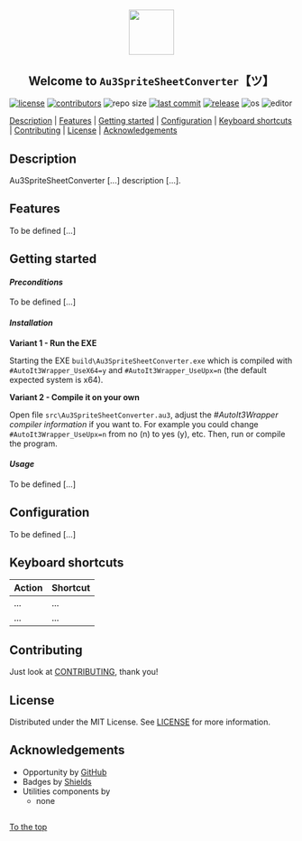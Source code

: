 #####

<p align="center">
    <img src="images/icon.png" width="80" />
    <h2 align="center">Welcome to <code>Au3SpriteSheetConverter</code>【ツ】</h2>
</p>

[![license](https://img.shields.io/badge/license-MIT-ff69b4.svg?style=flat-square&logo=spdx)](https://github.com/Sven-Seyfert/Au3SpriteSheetConverter/blob/main/LICENSE.md)
[![contributors](https://img.shields.io/github/contributors/Sven-Seyfert/Au3SpriteSheetConverter.svg?style=flat-square&logo=github)](https://github.com/Sven-Seyfert/Au3SpriteSheetConverter/graphs/contributors)
![repo size](https://img.shields.io/github/repo-size/Sven-Seyfert/Au3SpriteSheetConverter.svg?style=flat-square&logo=github)
[![last commit](https://img.shields.io/github/last-commit/Sven-Seyfert/Au3SpriteSheetConverter.svg?style=flat-square&logo=github)](https://github.com/Sven-Seyfert/Au3SpriteSheetConverter/commits/main)
[![release](https://img.shields.io/github/release/Sven-Seyfert/Au3SpriteSheetConverter.svg?style=flat-square&logo=github)](https://github.com/Sven-Seyfert/Au3SpriteSheetConverter/releases/latest)
![os](https://img.shields.io/badge/os-windows-yellow.svg?style=flat-square&logo=windows)
![editor](https://img.shields.io/badge/editor-VSCode-blueviolet.svg?style=flat-square&logo=visual-studio-code)

[Description](#description) | [Features](#features) | [Getting started](#getting-started) | [Configuration](#configuration) | [Keyboard shortcuts](#keyboard-shortcuts) | [Contributing](#contributing) | [License](#license) | [Acknowledgements](#acknowledgements)

## Description

Au3SpriteSheetConverter [...] description [...].

## Features

To be defined [...]

## Getting started

#### *Preconditions*

To be defined [...]

#### *Installation*

**Variant 1 - Run the EXE**

Starting the EXE `build\Au3SpriteSheetConverter.exe` which is compiled with `#AutoIt3Wrapper_UseX64=y` and `#AutoIt3Wrapper_UseUpx=n` (the default expected system is x64).

**Variant 2 - Compile it on your own**

Open file `src\Au3SpriteSheetConverter.au3`, adjust the *#AutoIt3Wrapper compiler information* if you want to. For example you could change `#AutoIt3Wrapper_UseUpx=n` from no (n) to yes (y), etc.
Then, run or compile the program.

#### *Usage*

To be defined [...]

## Configuration

To be defined [...]

## Keyboard shortcuts

| Action | Shortcut |
| :---   | :---     |
| ...    | ...      |
| ...    | ...      |

## Contributing

Just look at [CONTRIBUTING](https://github.com/Sven-Seyfert/Au3SpriteSheetConverter/blob/main/docs/CONTRIBUTING.md), thank you!

## License

Distributed under the MIT License. See [LICENSE](https://github.com/Sven-Seyfert/Au3SpriteSheetConverter/blob/main/LICENSE.md) for more information.

## Acknowledgements

- Opportunity by [GitHub](https://github.com)
- Badges by [Shields](https://shields.io)
- Utilities components by
  - none

##

[To the top](#)
